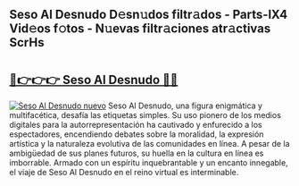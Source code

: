 ## Seso Al Desnudo D𝚎sn𝚞dos filtr𝚊dos - Parts-lX4 Vid𝚎os f𝚘tos - N𝚞evas filtr𝚊ciones atr𝚊ctivas ScrHs

# <h2><a href="http://mb5uk4j.tromn.icu/?c=Seso+Al+Desnudo">🔗👉👉👉 Seso Al Desnudo 🔗🔗</a></h2>

[![Seso Al Desnudo nuevo](https://i.imgur.com/pEAQMta.gif)](http://mb5uk4j.tromn.icu/?c=Seso+Al+Desnudo)
Seso Al Desnudo, una figura enigmática y multifacética, desafía las etiquetas simples. Su uso pionero de los medios digitales para la autorrepresentación ha cautivado y enfurecido a los espectadores, encendiendo debates sobre la moralidad, la expresión artística y la naturaleza evolutiva de las comunidades en línea. A pesar de la ambigüedad de sus planes futuros, su huella en la cultura en línea es imborrable. Armado con un espíritu inquebrantable y un encanto innegable, el viaje de Seso Al Desnudo en el reino virtual es interminable.
